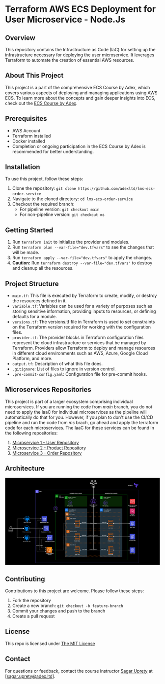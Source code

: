 # Terraform AWS ECS Deployment for User Microservice - Node.Js

## Overview
This repository contains the Infrastructure as Code (IaC) for setting up the infrastructure necessary for deploying the user microservice. It leverages Terraform to automate the creation of essential AWS resources.

## About This Project
This project is a part of the comprehensive ECS Course by Adex, which covers various aspects of deploying and managing applications using AWS ECS. To learn more about the concepts and gain deeper insights into ECS, check out the [ECS Course by Adex](#).

## Prerequisites
- AWS Account
- Terraform installed
- Docker installed
- Completion or ongoing participation in the ECS Course by Adex is recommended for better understanding.

## Installation
To use this project, follow these steps:
1. Clone the repository: `git clone https://github.com/adexltd/lms-ecs-order-service`
2. Navigate to the cloned directory: `cd lms-ecs-order-service`
3. Checkout the required branch:
   - For pipeline version: `git checkout main`
   - For non-pipeline version: `git checkout ms`


## Getting Started

1. Run `terraform init` to initialize the provider and modules.
2. Run `terraform plan --var-file="dev.tfvars"` to see the changes that will be made.
3. Run `terraform apply --var-file="dev.tfvars"` to apply the changes.
4. **Caution:** Run `terraform destroy --var-file="dev.tfvars"` to destroy and cleanup all the resources.


## Project Structure

- `main.tf`:  This file is executed by Terraform to create, modify, or destroy the resources defined in it.
- `variable.tf`: Variables can be used for a variety of purposes such as storing sensitive information, providing inputs to resources, or defining defaults for a module.
- `versions.tf`: The versions.tf file in Terraform is used to set constraints on the Terraform version required for working with the configuration files.
- `provider.tf`: The provider blocks in Terraform configuration files represent the cloud infrastructure or services that be managed by Terraform. Providers allow Terraform to deploy and manage resources in different cloud environments such as AWS, Azure, Google Cloud Platform, and more.
- `output.tf`: Description of what this file does.
- `.gitignore`: List of files to ignore in version control.
- `.pre-commit-config.yaml`: Configuration file for pre-commit hooks.

## Microservices Repositories
This project is part of a larger ecosystem comprising individual microservices. If you are running the code from *main* branch, you do not need to apply the IaaC for individual microservices as the pipeline will automatically do that for you. However, if you plan to don't use the CI/CD pipeline and run the code from *ms* brach, go ahead and apply the terraform code for each microservices. The IaaC for these services can be found in the following repositories:
1. [Microservice 1 - User Repository](https://github.com/adexltd/lms-ecs-user-service)
2. [Microservice 2 - Product Repository](https://github.com/adexltd/lms-ecs-product-service)
3. [Microservice 3 - Order Repository](https://github.com/adexltd/lms-ecs-order-service)

## Architecture
![AWS Architecture](image.png)

## Contributing
Contributions to this project are welcome. Please follow these steps:
1. Fork the repository
2. Create a new branch: `git checkout -b feature-branch`
3. Commit your changes and push to the branch
4. Create a pull request

## License
This repo is licensed under [The MIT License](https://opensource.org/license/mit/)

## Contact
For questions or feedback, contact the course instructor [Sagar Uprety](https://bio.link/sagaruprety) at [sagar.uprety@adex.ltd].
